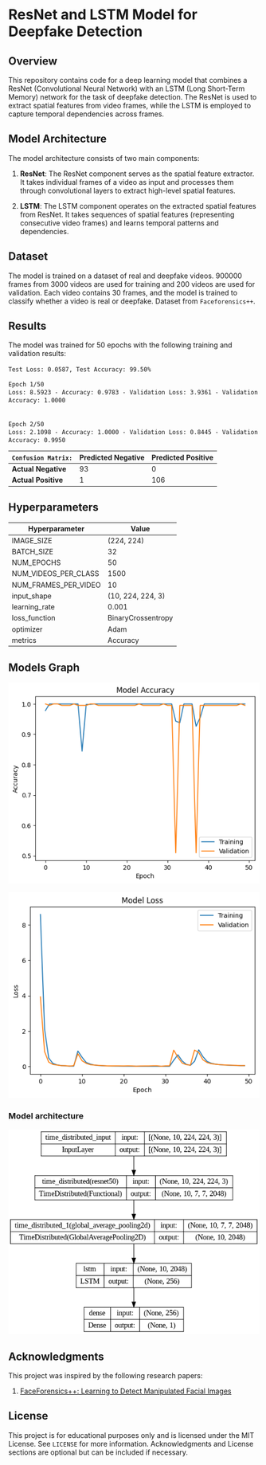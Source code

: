 # ResNet and LSTM Model for Deepfake Detection

## Overview

This repository contains code for a deep learning model that combines a ResNet (Convolutional Neural Network) with an LSTM (Long Short-Term Memory) network for the task of deepfake detection. The ResNet is used to extract spatial features from video frames, while the LSTM is employed to capture temporal dependencies across frames.

## Model Architecture

The model architecture consists of two main components:

1. **ResNet**: The ResNet component serves as the spatial feature extractor. It takes individual frames of a video as input and processes them through convolutional layers to extract high-level spatial features.

2. **LSTM**: The LSTM component operates on the extracted spatial features from ResNet. It takes sequences of spatial features (representing consecutive video frames) and learns temporal patterns and dependencies.

## Dataset

The model is trained on a dataset of real and deepfake videos. 900000 frames from 3000 videos are used for training and 200 videos are used for validation. Each video contains 30 frames, and the model is trained to classify whether a video is real or deepfake. Dataset from `Faceforensics++`.

## Results

The model was trained for 50 epochs with the following training and validation results:

`Test Loss: 0.0587, Test Accuracy: 99.50%`

```plaintext
Epoch 1/50
Loss: 8.5923 - Accuracy: 0.9783 - Validation Loss: 3.9361 - Validation Accuracy: 1.0000


Epoch 2/50
Loss: 2.1098 - Accuracy: 1.0000 - Validation Loss: 0.8445 - Validation Accuracy: 0.9950
```


| `Confusion Matrix:`  | Predicted Negative | Predicted Positive |
|-------|--------------------|--------------------|
| **Actual Negative** | 93  | 0 |
| **Actual Positive** | 1   | 106 |


## Hyperparameters

| Hyperparameter        | Value      |
|-----------------------|------------|
| IMAGE_SIZE            | (224, 224) |
| BATCH_SIZE            | 32         |
| NUM_EPOCHS            | 50         |
| NUM_VIDEOS_PER_CLASS  | 1500        |
| NUM_FRAMES_PER_VIDEO  | 10         |
| input_shape           | (10, 224, 224, 3) |
| learning_rate         | 0.001      |
| loss_function         | BinaryCrossentropy |
| optimizer             | Adam       |
| metrics               | Accuracy   |

## Models Graph

![alt text](image.png)

![alt text](image-1.png)

### Model architecture
![Sample Deepfake Detection](deepfake_detection_model.png)

## Acknowledgments

This project was inspired by the following research papers:

1. [FaceForensics++: Learning to Detect Manipulated Facial Images](https://arxiv.org/abs/1901.08971)

## License

This project is for educational purposes only and is licensed under the MIT License. See `LICENSE` for more information.
Acknowledgments and License sections are optional but can be included if necessary.